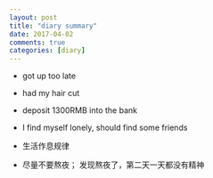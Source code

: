 ```yaml
---
layout: post
title: "diary summary"
date: 2017-04-02
comments: true
categories: [diary]
---
```


- got up too late
- had my hair cut
- deposit 1300RMB into the bank

- I find myself lonely, should find some friends

-  生活作息规律
  * 尽量不要熬夜； 发现熬夜了，第二天一天都没有精神